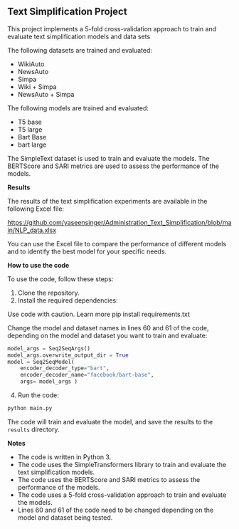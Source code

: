 ## Text Simplification Project

This project implements a 5-fold cross-validation approach to train and evaluate text simplification models and data sets 

The following datasets are trained and evaluated:
* WikiAuto
* NewsAuto
* Simpa
* Wiki + Simpa
* NewsAuto + Simpa
  
The following models are trained and evaluated:
* T5 base
* T5 large
* Bart Base
* bart large
  
The SimpleText dataset is used to train and evaluate the models. The BERTScore and SARI metrics are used to assess the performance of the models.

**Results**

The results of the text simplification experiments are available in the following Excel file:

https://github.com/yaseensinger/Administration_Text_Simplification/blob/main/NLP_data.xlsx

You can use the Excel file to compare the performance of different models and to identify the best model for your specific needs.

**How to use the code**

To use the code, follow these steps:

1. Clone the repository.
2. Install the required dependencies:

Use code with caution. Learn more
pip install requirements.txt

Change the model and dataset names in lines 60 and 61 of the code, depending on the model and dataset you want to train and evaluate:
```python
model_args = Seq2SeqArgs()
model_args.overwrite_output_dir = True
model = Seq2SeqModel(
    encoder_decoder_type="bart",
    encoder_decoder_name="facebook/bart-base",
    args= model_args )
```
4. Run the code:

```python
python main.py
```

The code will train and evaluate the model, and save the results to the `results` directory.

**Notes**

* The code is written in Python 3.
* The code uses the SimpleTransformers library to train and evaluate the text simplification models.
* The code uses the BERTScore and SARI metrics to assess the performance of the models.
* The code uses a 5-fold cross-validation approach to train and evaluate the models.
* Lines 60 and 61 of the code need to be changed depending on the model and dataset being tested.
